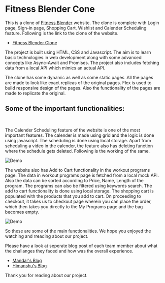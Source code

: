 # Fitness Blender Cone
This is a clone of <a href="https://www.fitnessblender.com/">Fitness Blender</a> website. The clone is complete with Login page, Sign-in page, Shopping Cart, Wishlist and Calender Scheduling feature. Following is the link to the clone of the website.
* <a href="https://fitness-blender.netlify.app/">Fitness Blender Clone</a>

The project is built using HTML, CSS and Javascript. The aim is to learn basic technologies in web development along with some advanced concepts like Async-Await and Promises. The project also includes fetching data from a local API which mimics an actual API. 

The clone has some dynamic as well as some static pages. All the pages are made to look like exact replicas of the original pages. Flex is used to build responsive design of the pages. Also the functionality of the pages are made to replicate the original.

## Some of the important functionalities:
<br>

The Calender Scheduling feature of the website is one of the most important features. The calender is made using grid and the logic is done using javascript. The scheduling is done using local storage. Apart from scheduling a video in the calender, the feature also has deleting function where the schedule gets deleted. Following is the working of the same.

![Demo](https://media.giphy.com/media/LbPp00wqEE78lohXM7/giphy.gif)

The website also has Add to Cart functionality in the workout programs page. The data in workout programs page is fetched from a local mock API. Also the data can be sorted according to Price, Name, Length of the program. The programs can also be filtered using keywords search. The add to cart functionality is done using local storage. The shopping cart is populated with the products that you add to cart. On proceeding to checkout, it takes us to checkout page wherein you can place the order, which then takes you directly to the My Programs page and the bag becomes empty.

![Demo](https://media.giphy.com/media/NZNKgSkqs23V8u5cWM/giphy.gif)

So these are some of the main functionalities. We hope you enjoyed the watching and rreading about our project.

Please have a look at seperate blog post of each team member about what the challanges they faced and how was the overall experience.
* <a href="https://mandarsatam97.medium.com/fitness-blender-clone-16faffc2296">Mandar's Blog</a>
* <a href="https://hrdwivedi.medium.com/clone-of-fitness-blender-website-c1137e07d1ac">Himanshu's Blog</a>

Thank you for reading about our project.

